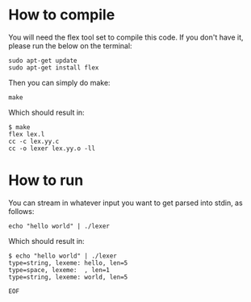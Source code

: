 # How to compile

You will need the flex tool set to compile this code.  If you don't have it, please run the below on the terminal:

```
sudo apt-get update
sudo apt-get install flex
```

Then you can simply do make:

```
make
```

Which should result in:

```
$ make
flex lex.l
cc -c lex.yy.c 
cc -o lexer lex.yy.o -ll
```

# How to run

You can stream in whatever input you want to get parsed into stdin, as follows:

```
echo "hello world" | ./lexer
```

Which should result in:

```
$ echo "hello world" | ./lexer
type=string, lexeme: hello, len=5
type=space, lexeme:  , len=1
type=string, lexeme: world, len=5

EOF
```